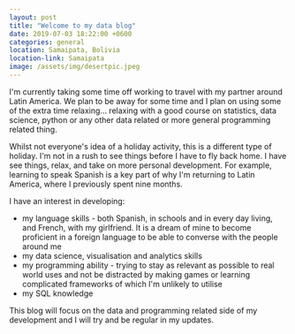 ```yaml
---
layout: post
title: "Welcome to my data blog"
date: 2019-07-03 18:22:00 +0600
categories: general
location: Samaipata, Bolivia
location-link: Samaipata
image: /assets/img/desertpic.jpeg
---
```


I'm currently taking some time off working to travel with my partner around Latin America. We plan to be away for some time and I plan on using some of the extra time relaxing... relaxing with a good course on statistics, data science, python or any other data related or more general programming related thing.

<!--description-->

Whilst not everyone's idea of a holiday activity, this is a different type of holiday. I'm not in a rush to see things before I have to fly back home. I have see things, relax, and take on more personal development. For example, learning to speak Spanish is a key part of why I'm returning to Latin America, where I previously spent nine months.

I have an interest in developing:

- my language skills - both Spanish, in schools and in every day living, and French, with my girlfriend. It is a dream of mine to become proficient in a foreign language to be able to converse with the people around me
- my data science, visualisation and analytics skills
- my programming ability - trying to stay as relevant as possible to real world uses and not be distracted by making games or learning complicated frameworks of which I'm unlikely to utilise
- my SQL knowledge

This blog will focus on the data and programming related side of my development and I will try and be regular in my updates.
